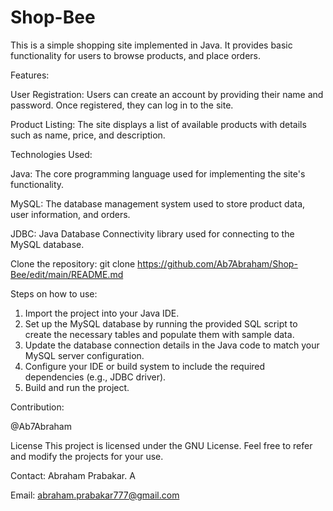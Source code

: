 # Shop-Bee
This is a simple shopping site implemented in Java. 
It provides basic functionality for users to browse products, and place orders.

Features:

User Registration: 
Users can create an account by providing their name and password. Once registered, they can log in to the site.

Product Listing: 
The site displays a list of available products with details such as name, price, and description.

Technologies Used:

Java: 
The core programming language used for implementing the site's functionality.

MySQL:
The database management system used to store product data, user information, and orders.

JDBC: 
Java Database Connectivity library used for connecting to the MySQL database.


Clone the repository: git clone https://github.com/Ab7Abraham/Shop-Bee/edit/main/README.md

Steps on how to use:

1) Import the project into your Java IDE.
2) Set up the MySQL database by running the provided SQL script to create the necessary tables and populate them with sample data.
3) Update the database connection details in the Java code to match your MySQL server configuration.
4) Configure your IDE or build system to include the required dependencies (e.g., JDBC driver).
5) Build and run the project.

Contribution:

@Ab7Abraham

License
This project is licensed under the GNU License. Feel free to refer and modify the projects for your use.

Contact:
Abraham Prabakar. A

Email: abraham.prabakar777@gmail.com
